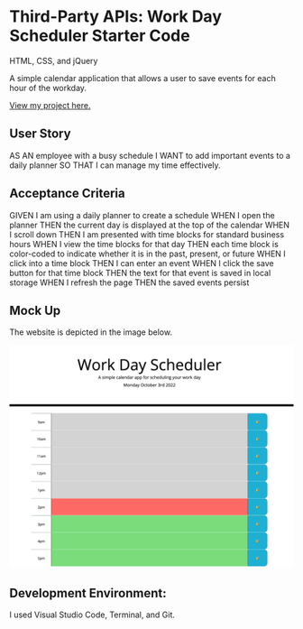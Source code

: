 # Third-Party APIs: Work Day Scheduler Starter Code
HTML, CSS, and jQuery

A simple calendar application that allows a user to save events for each hour of the workday.

<a href=" INSERT URL ">View my project here.</a>

## User Story

AS AN employee with a busy schedule
I WANT to add important events to a daily planner
SO THAT I can manage my time effectively.

## Acceptance Criteria

GIVEN I am using a daily planner to create a schedule
WHEN I open the planner
THEN the current day is displayed at the top of the calendar
WHEN I scroll down
THEN I am presented with time blocks for standard business hours
WHEN I view the time blocks for that day
THEN each time block is color-coded to indicate whether it is in the past, present, or future
WHEN I click into a time block
THEN I can enter an event
WHEN I click the save button for that time block
THEN the text for that event is saved in local storage
WHEN I refresh the page
THEN the saved events persist

## Mock Up
The website is depicted in the image below.

<img src="Screen Shot 2022-10-03 at 2.07.20 PM.png"></img>

## Development Environment:
I used Visual Studio Code, Terminal, and Git.